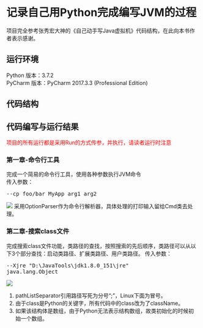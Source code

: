# 记录自己用Python完成编写JVM的过程

项目完全参考张秀宏大神的《自己动手写Java虚拟机》代码结构，在此向本书作者表示感谢。

## 运行环境 ##
Python 版本：3.7.2  
PyCharm 版本：PyCharm 2017.3.3 (Professional Edition)

## 代码结构 ##

## 代码编写与运行结果 ##
<font color=red >项目的所有运行都是采用Run的方式传参，并执行，请读者运行时注意</font>

### 第一章-命令行工具 ###
完成一个简易的命令行工具，使用各种参数执行JVM命令  
传入参数：<pre>--cp foo/bar MyApp arg1 arg2</pre>

![](https://i.imgur.com/i9Xfu5c.png)
采用OptionParser作为命令行解析器，具体处理的打印输入留给Cmd类去处理。

### 第二章-搜索class文件 ###
完成搜索class文件功能，类路径的查找，按照搜索的先后顺序，类路径可以从以下3个部分查找：启动类路径、扩展类路径、用户类路径。
传入参数：<pre>--Xjre "D:\JavaTools\jdk1.8.0_151\jre" java.lang.Object</pre>

![](https://i.imgur.com/xWUtVid.png)
1. pathListSeparator引用路径写死为分号“;”，Linux下面为冒号。
2. 由于class是Python的关键字，所有代码中的class改为了className。
3. 如果该结构体是数组，由于Python无法表示结构数组，故类初始化的时候初始一个数组。